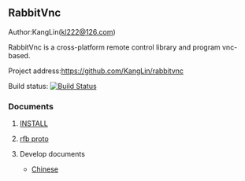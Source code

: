RabbitVnc
---------

Author:KangLin(kl222@126.com)

RabbitVnc is a cross-platform remote control library and program vnc-based.

Project address:https://github.com/KangLin/rabbitvnc

Build status:  [![Build Status](https://travis-ci.org/KangLin/rabbitvnc.png)](https://travis-ci.org/KangLin/rabbitvnc)
  
### Documents

1. [INSTALL](docs/INSTALL.md)

2. [rfb proto](docs/rfbproto.pdf)

3. Develop documents
   * [Chinese](docs/zh_CN/开发文档.md)